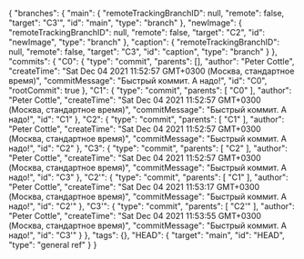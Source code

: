 {
  "branches": {
    "main": {
      "remoteTrackingBranchID": null,
      "remote": false,
      "target": "C3'",
      "id": "main",
      "type": "branch"
    },
    "newImage": {
      "remoteTrackingBranchID": null,
      "remote": false,
      "target": "C2",
      "id": "newImage",
      "type": "branch"
    },
    "caption": {
      "remoteTrackingBranchID": null,
      "remote": false,
      "target": "C3",
      "id": "caption",
      "type": "branch"
    }
  },
  "commits": {
    "C0": {
      "type": "commit",
      "parents": [],
      "author": "Peter Cottle",
      "createTime": "Sat Dec 04 2021 11:52:57 GMT+0300 (Москва, стандартное время)",
      "commitMessage": "Быстрый коммит. А надо!",
      "id": "C0",
      "rootCommit": true
    },
    "C1": {
      "type": "commit",
      "parents": [
        "C0"
      ],
      "author": "Peter Cottle",
      "createTime": "Sat Dec 04 2021 11:52:57 GMT+0300 (Москва, стандартное время)",
      "commitMessage": "Быстрый коммит. А надо!",
      "id": "C1"
    },
    "C2": {
      "type": "commit",
      "parents": [
        "C1"
      ],
      "author": "Peter Cottle",
      "createTime": "Sat Dec 04 2021 11:52:57 GMT+0300 (Москва, стандартное время)",
      "commitMessage": "Быстрый коммит. А надо!",
      "id": "C2"
    },
    "C3": {
      "type": "commit",
      "parents": [
        "C2"
      ],
      "author": "Peter Cottle",
      "createTime": "Sat Dec 04 2021 11:52:57 GMT+0300 (Москва, стандартное время)",
      "commitMessage": "Быстрый коммит. А надо!",
      "id": "C3"
    },
    "C2'": {
      "type": "commit",
      "parents": [
        "C1"
      ],
      "author": "Peter Cottle",
      "createTime": "Sat Dec 04 2021 11:53:17 GMT+0300 (Москва, стандартное время)",
      "commitMessage": "Быстрый коммит. А надо!",
      "id": "C2'"
    },
    "C3'": {
      "type": "commit",
      "parents": [
        "C2'"
      ],
      "author": "Peter Cottle",
      "createTime": "Sat Dec 04 2021 11:53:55 GMT+0300 (Москва, стандартное время)",
      "commitMessage": "Быстрый коммит. А надо!",
      "id": "C3'"
    }
  },
  "tags": {},
  "HEAD": {
    "target": "main",
    "id": "HEAD",
    "type": "general ref"
  }
}
